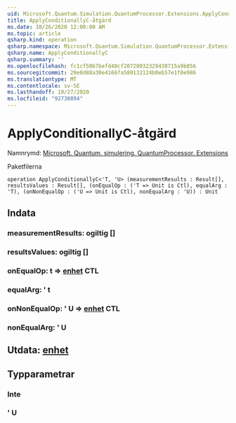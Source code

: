 ```yaml
---
uid: Microsoft.Quantum.Simulation.QuantumProcessor.Extensions.ApplyConditionallyC
title: ApplyConditionallyC-åtgärd
ms.date: 10/26/2020 12:00:00 AM
ms.topic: article
qsharp.kind: operation
qsharp.namespace: Microsoft.Quantum.Simulation.QuantumProcessor.Extensions
qsharp.name: ApplyConditionallyC
qsharp.summary: ''
ms.openlocfilehash: fc1cf50b7befd40cf20720032329438715a9b856
ms.sourcegitcommit: 29e0d88a30e4166fa580132124b0eb57e1f0e986
ms.translationtype: MT
ms.contentlocale: sv-SE
ms.lasthandoff: 10/27/2020
ms.locfileid: "92730894"
---
```

# <a name="applyconditionallyc-operation"></a>ApplyConditionallyC-åtgärd

Namnrymd: [Microsoft. Quantum. simulering. QuantumProcessor. Extensions](xref:Microsoft.Quantum.Simulation.QuantumProcessor.Extensions)

Paketfilerna [](https://nuget.org/packages/)




```qsharp
operation ApplyConditionallyC<'T, 'U> (measurementResults : Result[], resultsValues : Result[], (onEqualOp : ('T => Unit is Ctl), equalArg : 'T), (onNonEqualOp : ('U => Unit is Ctl), nonEqualArg : 'U)) : Unit
```


## <a name="input"></a>Indata

### <a name="measurementresults--__invalidresult__"></a>measurementResults: __ogiltig <Result>__ []




### <a name="resultsvalues--__invalidresult__"></a>resultsValues: __ogiltig <Result>__ []




### <a name="onequalop--t--unit-ctl"></a>onEqualOp: t => [enhet](xref:microsoft.quantum.lang-ref.unit) CTL




### <a name="equalarg--t"></a>equalArg: ' t




### <a name="onnonequalop--u--unit-ctl"></a>onNonEqualOp: ' U => [enhet](xref:microsoft.quantum.lang-ref.unit) CTL




### <a name="nonequalarg--u"></a>nonEqualArg: ' U





## <a name="output--unit"></a>Utdata: [enhet](xref:microsoft.quantum.lang-ref.unit)



## <a name="type-parameters"></a>Typparametrar

### <a name="t"></a>Inte


### <a name="u"></a>' U

